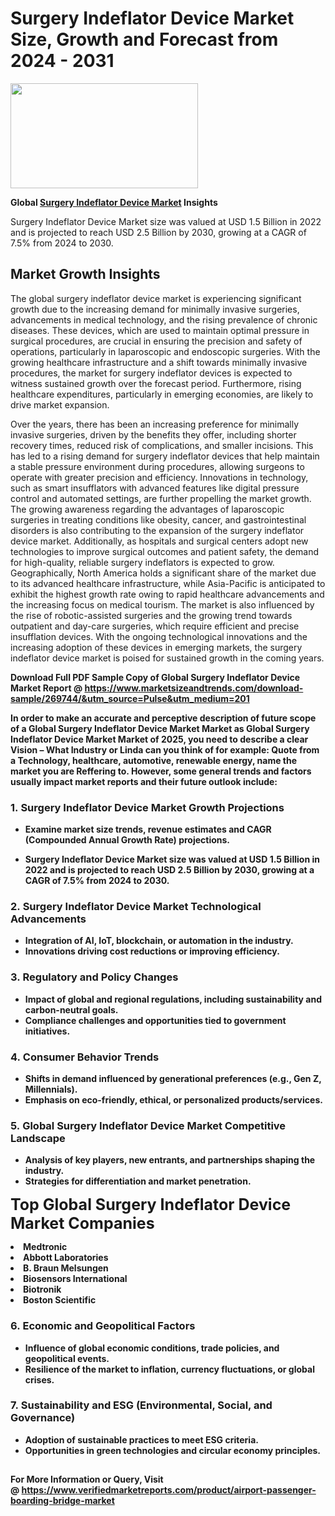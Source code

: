 <H1>Surgery Indeflator Device Market Size, Growth and Forecast from 2024 - 2031</H1><img class="aligncenter size-medium wp-image-584254" src="https://thirdeyenews.in/wp-content/uploads/2024/09/Global-Market-Research-300x168.jpeg" alt="" width="300" height="168" /><p><strong>Global&nbsp;<a href="https://www.marketsizeandtrends.com/download-sample/269744/&amp;utm_source=Pulse&amp;utm_medium=201">Surgery Indeflator Device Market</a> Insights</strong></p><p>Surgery Indeflator Device Market size was valued at USD 1.5 Billion in 2022 and is projected to reach USD 2.5 Billion by 2030, growing at a CAGR of 7.5% from 2024 to 2030.</p><p><h2>Market Growth Insights</h2> <p>The global surgery indeflator device market is experiencing significant growth due to the increasing demand for minimally invasive surgeries, advancements in medical technology, and the rising prevalence of chronic diseases. These devices, which are used to maintain optimal pressure in surgical procedures, are crucial in ensuring the precision and safety of operations, particularly in laparoscopic and endoscopic surgeries. With the growing healthcare infrastructure and a shift towards minimally invasive procedures, the market for surgery indeflator devices is expected to witness sustained growth over the forecast period. Furthermore, rising healthcare expenditures, particularly in emerging economies, are likely to drive market expansion.</p> <p><strong></strong></p> <p>Over the years, there has been an increasing preference for minimally invasive surgeries, driven by the benefits they offer, including shorter recovery times, reduced risk of complications, and smaller incisions. This has led to a rising demand for surgery indeflator devices that help maintain a stable pressure environment during procedures, allowing surgeons to operate with greater precision and efficiency. Innovations in technology, such as smart insufflators with advanced features like digital pressure control and automated settings, are further propelling the market growth. The growing awareness regarding the advantages of laparoscopic surgeries in treating conditions like obesity, cancer, and gastrointestinal disorders is also contributing to the expansion of the surgery indeflator device market. Additionally, as hospitals and surgical centers adopt new technologies to improve surgical outcomes and patient safety, the demand for high-quality, reliable surgery indeflators is expected to grow. Geographically, North America holds a significant share of the market due to its advanced healthcare infrastructure, while Asia-Pacific is anticipated to exhibit the highest growth rate owing to rapid healthcare advancements and the increasing focus on medical tourism. The market is also influenced by the rise of robotic-assisted surgeries and the growing trend towards outpatient and day-care surgeries, which require efficient and precise insufflation devices. With the ongoing technological innovations and the increasing adoption of these devices in emerging markets, the surgery indeflator device market is poised for sustained growth in the coming years.</p> <p><strong></p><p><span class=""><strong>Download Full PDF Sample Copy of Global Surgery Indeflator Device Market Report</strong> @ <a href="https://www.marketsizeandtrends.com/download-sample/269744/&amp;utm_source=Pulse&amp;utm_medium=201" target="_blank">https://www.marketsizeandtrends.com/download-sample/269744/&amp;utm_source=Pulse&amp;utm_medium=201</a></span></p><p>In order to make an accurate and perceptive description of future scope of a Global&nbsp;Surgery Indeflator Device Market Market as Global&nbsp;Surgery Indeflator Device Market Market of 2025, you need to describe a clear Vision &ndash; What Industry or Linda can you think of for example: Quote from a Technology, healthcare, automotive, renewable energy, name the market you are Reffering to. However, some general trends and factors usually impact market reports and their future outlook include:</p><h3>1.&nbsp;<strong>Surgery Indeflator Device Market Growth Projections</strong></h3><ul><li>Examine market size trends, revenue estimates and CAGR (Compounded Annual Growth Rate) projections.</li><li><p>Surgery Indeflator Device Market size was valued at USD 1.5 Billion in 2022 and is projected to reach USD 2.5 Billion by 2030, growing at a CAGR of 7.5% from 2024 to 2030.</p></li></ul><h3>2.&nbsp;<strong>Surgery Indeflator Device Market Technological Advancements</strong></h3><ul><li>Integration of AI, IoT, blockchain, or automation in the industry.</li><li>Innovations driving cost reductions or improving efficiency.</li></ul><h3>3.&nbsp;<strong>Regulatory and Policy Changes</strong></h3><ul><li>Impact of global and regional regulations, including sustainability and carbon-neutral goals.</li><li>Compliance challenges and opportunities tied to government initiatives.</li></ul><h3>4.&nbsp;<strong>Consumer Behavior Trends</strong></h3><ul><li>Shifts in demand influenced by generational preferences (e.g., Gen Z, Millennials).</li><li>Emphasis on eco-friendly, ethical, or personalized products/services.</li></ul><h3>5.&nbsp;<strong>Global Surgery Indeflator Device Market Competitive Landscape</strong></h3><ul><li>Analysis of key players, new entrants, and partnerships shaping the industry.</li><li>Strategies for differentiation and market penetration.</li></ul><p data-pm-slice="1 1 []"><span style="color: inherit; font-family: inherit; font-size: 25px;">Top Global Surgery Indeflator Device Market Companies</span></p><div class="" data-test-id=""><p><li>Medtronic</li><li> Abbott Laboratories</li><li> B. Braun Melsungen</li><li> Biosensors International</li><li> Biotronik</li><li> Boston Scientific</li></p></div><h3>6.&nbsp;<strong>Economic and Geopolitical Factors</strong></h3><ul><li>Influence of global economic conditions, trade policies, and geopolitical events.</li><li>Resilience of the market to inflation, currency fluctuations, or global crises.</li></ul><h3>7.&nbsp;<strong>Sustainability and ESG (Environmental, Social, and Governance)</strong></h3><ul><li>Adoption of sustainable practices to meet ESG criteria.</li><li>Opportunities in green technologies and circular economy principles.</li></ul><h2><strong style="font-size: 14px;">For More Information or Query, Visit @&nbsp;</strong><a style="background-color: #ffffff; font-size: 14px;" href="https://www.marketsizeandtrends.com/report/surgery-indeflator-device-market/" target="_blank">https://www.verifiedmarketreports.com/product/airport-passenger-boarding-bridge-market</a></h2>
